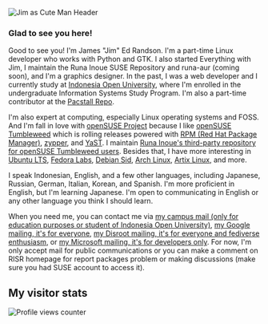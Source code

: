 ![Jim as Cute Man Header](https://cdn.bsky.app/img/banner/plain/did:plc:xz53xjnkiaxr4rcdkv5gv4zj/bafkreiaskkdq6xnitrnipapclmcq7uulpmczywoxe4e6quhkkehuzpvfbu@jpeg)

### Glad to see you here!  
Good to see you! I'm James "Jim" Ed Randson. I'm a part-time Linux developer who works with Python and GTK. I also started Everything with Jim, I maintain the Runa Inoue SUSE Repository and runa-aur (coming soon), and I'm a graphics designer. In the past, I was a web developer and I currently study at [Indonesia Open University](https://ut.ac.id), where I'm enrolled in the undergraduate Information Systems Study Program. I'm also a part-time contributor at the [Pacstall Repo](https://github.com/pacstall/pacstall-programs).

I'm also expert at computing, especially Linux operating systems and FOSS. And I'm fall in love with [openSUSE Project](https://www.opensuse.org/) because I like [openSUSE Tumbleweed](https://get.opensuse.org/tumbleweed/) which is rolling releases powered with [RPM (Red Hat Package Manager)](https://rpm.org/), [zypper](https://github.com/openSUSE/zypper), and [YaST](https://yast.opensuse.org/). I maintain [Runa Inoue's third-party repository for openSUSE Tumbleweed users](https://build.opensuse.org/project/show/home:runa-chin). Besides that, I have more interesting in [Ubuntu LTS](https://releases.ubuntu.com/), [Fedora Labs](https://labs.fedoraproject.org/), [Debian Sid](https://www.debian.org/releases/sid/), [Arch Linux](https://archlinux.org), [Artix Linux](https://artixlinux.org), and more.

I speak Indonesian, English, and a few other languages, including Japanese, Russian, German, Italian, Korean, and Spanish. I'm more proficient in English, but I'm learning Japanese. I'm open to communicating in English or any other language you think I should learn. 

When you need me, you can contact me via [my campus mail (only for education purposes or student of Indonesia Open University)](mailto:053476233@ecampus.ut.ac.id), [my Google mailing, it's for everyone](mailto:jimmyedrandson@gmail.com), [my Disroot mailing, it's for everyone and fediverse enthusiasm](mailto:jimedrand@disroot.org), or [my Microsoft mailing, it's for developers only](mailto:jimedrand@outlook.com). For now, I'm only accept mail for public communications or you can make a comment on RISR homepage for report packages problem or making discussions (make sure you had SUSE account to access it).

## My visitor stats  
![Profile views counter](https://komarev.com/ghpvc/?username=jimed-rand&&style=flat-square)  
  

